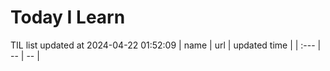 # Today I Learn 
TIL list updated at 2024-04-22 01:52:09
| name | url | updated time |
| :--- | -- | -- |
